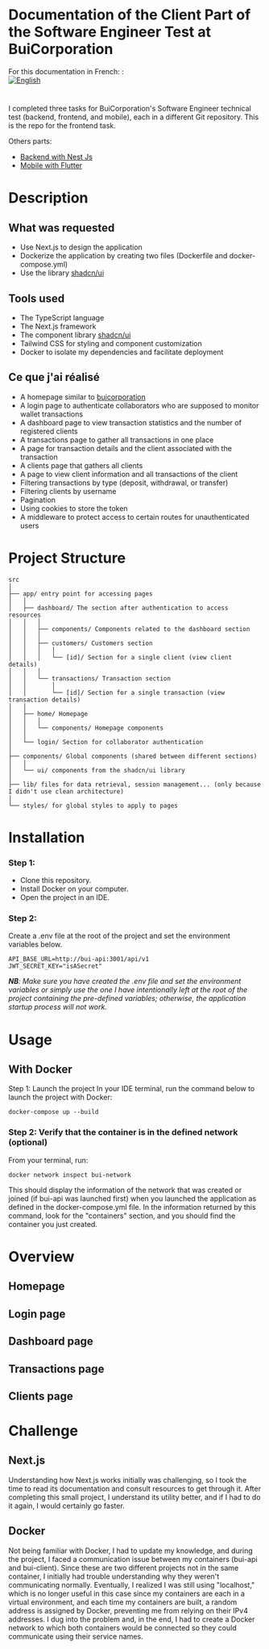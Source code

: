 # **Documentation of the Client Part of the Software Engineer Test at BuiCorporation**

For this documentation in French: :<br/>
[![English](https://img.shields.io/badge/lang-French-blue.svg)](README.fr.md)
#
I completed three tasks for BuiCorporation's Software Engineer technical test (backend, frontend, and mobile), each in a different Git repository. This is the repo for the frontend task.

Others parts:
* [Backend with Nest Js](https://github.com/AzizProg/bui-api)
* [Mobile with Flutter]()

# Description

## What was requested
- Use Next.js to design the application
- Dockerize the application by creating two files (Dockerfile and docker-compose.yml)
- Use the library [shadcn/ui](https://ui.shadcn.com/)

## Tools used
- The TypeScript language
- The Next.js framework
- The component library [shadcn/ui](https://ui.shadcn.com/)
- Tailwind CSS for styling and component customization
- Docker to isolate my dependencies and facilitate deployment

## Ce que j'ai réalisé
- A homepage similar to [buicorporation](https://buicorporation.com/)
- A login page to authenticate collaborators who are supposed to monitor wallet transactions
- A dashboard page to view transaction statistics and the number of registered clients
- A transactions page to gather all transactions in one place
- A page for transaction details and the client associated with the transaction
- A clients page that gathers all clients
- A page to view client information and all transactions of the client
- Filtering transactions by type (deposit, withdrawal, or transfer)
- Filtering clients by username
- Pagination
- Using cookies to store the token
- A middleware to protect access to certain routes for unauthenticated users 

# Project Structure
```
src
│
├── app/ entry point for accessing pages
│   │
│   ├── dashboard/ The section after authentication to access resources
│   │   │
│   │   ├── components/ Components related to the dashboard section
│   │   │
│   │   ├── customers/ Customers section
│   │   │   │
│   │   │   └── [id]/ Section for a single client (view client details)
│   │   │  
│   │   └── transactions/ Transaction section 
│   │       │
│   │       └── [id]/ Section for a single transaction (view transaction details)
│   │  
│   ├── home/ Homepage
│   │   │
│   │   └── components/ Homepage components
│   │  
│   └── login/ Section for collaborator authentication
│  
├── components/ Global components (shared between different sections)
│   │
│   └── ui/ components from the shadcn/ui library
│  
├── lib/ files for data retrieval, session management... (only because I didn't use clean architecture)
│
└── styles/ for global styles to apply to pages

```

# Installation
### Step 1:
- Clone this repository.
- Install Docker on your computer.
- Open the project in an IDE.

### Step 2:
Create a .env file at the root of the project and set the environment variables below.
```
API_BASE_URL=http://bui-api:3001/api/v1
JWT_SECRET_KEY="isASecret"
```
_**NB**: Make sure you have created the .env file and set the environment variables or simply use the one I have intentionally left at the root of the project containing the pre-defined variables; otherwise, the application startup process will not work._

# Usage

## With Docker
Step 1: Launch the project
In your IDE terminal, run the command below to launch the project with Docker:
```
docker-compose up --build
```
### Step 2: Verify that the container is in the defined network (optional)
From your terminal, run:
```
docker network inspect bui-network
```
This should display the information of the network that was created or joined (if bui-api was launched first) when you launched the application as defined in the docker-compose.yml file.
In the information returned by this command, look for the "containers" section, and you should find the container you just created.

# Overview
## Homepage
## Login page
## Dashboard page
## Transactions page
## Clients page

# Challenge

## Next.js
Understanding how Next.js works initially was challenging, so I took the time to read its documentation and consult resources to get through it. After completing this small project, I understand its utility better, and if I had to do it again, I would certainly go faster.

## Docker
Not being familiar with Docker, I had to update my knowledge, and during the project, I faced a communication issue between my containers (bui-api and bui-client). Since these are two different projects not in the same container, I initially had trouble understanding why they weren't communicating normally. Eventually, I realized I was still using "localhost," which is no longer useful in this case since my containers are each in a virtual environment, and each time my containers are built, a random address is assigned by Docker, preventing me from relying on their IPv4 addresses. I dug into the problem and, in the end, I had to create a Docker network to which both containers would be connected so they could communicate using their service names.
